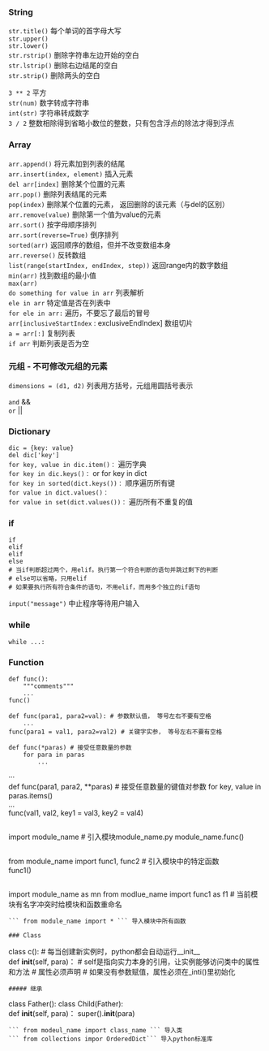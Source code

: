 ### String     
```str.title()``` 每个单词的首字母大写     
```str.upper()```     
```str.lower()```     
```str.rstrip()``` 删除字符串左边开始的空白     
```str.lstrip()``` 删除右边结尾的空白     
```str.strip()``` 删除两头的空白     
     
```3 ** 2``` 平方     
```str(num)``` 数字转成字符串     
```int(str)``` 字符串转成数字     
```3 / 2``` 整数相除得到省略小数位的整数，只有包含浮点的除法才得到浮点     

### Array     
```arr.append()``` 将元素加到列表的结尾     
```arr.insert(index, element)``` 插入元素     
```del arr[index]``` 删除某个位置的元素     
```arr.pop()``` 删除列表结尾的元素     
```pop(index)``` 删除某个位置的元素， 返回删除的该元素（与del的区别）     
```arr.remove(value)``` 删除第一个值为value的元素     
```arr.sort()``` 按字母顺序排列     
```arr.sort(reverse=True)``` 倒序排列     
```sorted(arr)``` 返回顺序的数组，但并不改变数组本身     
```arr.reverse()``` 反转数组     
```list(range(startIndex, endIndex, step))``` 返回range内的数字数组     
```min(arr)``` 找到数组的最小值     
```max(arr)```     
```do something for value in arr``` 列表解析     
```ele in arr``` 特定值是否在列表中     
```for ele in arr:``` 遍历，不要忘了最后的冒号     
```arr[inclusiveStartIndex``` : exclusiveEndIndex] 数组切片     
```a = arr[:]``` 复制列表     
```if arr``` 判断列表是否为空     

### 元组 - 不可修改元组的元素     
```dimensions = (d1, d2)``` 列表用方括号，元组用圆括号表示     

```and``` &&     
```or``` ||     

### Dictionary     
```dic = {key: value}```     
```del dic['key']```     
```for key, value in dic.item()：``` 遍历字典     
```for key in dic.keys()：```  or  for key in dict     
```for key in sorted(dict.keys())：```  顺序遍历所有键     
```for value in dict.values()：```     
```for value in set(dict.values())：``` 遍历所有不重复的值     

### if
```
if
elif 
elif 
else   
# 当if判断超过两个，用elif。执行第一个符合判断的语句并跳过剩下的判断     
# else可以省略，只用elif     
# 如果要执行所有符合条件的语句，不用elif，而用多个独立的if语句     
```

```input("message")``` 中止程序等待用户输入    
### while     
```while ...:```     

### Function     
```
def func():     
	"""comments"""    
	...
func()     
```     
```
def func(para1, para2=val): # 参数默认值， 等号左右不要有空格  
	...     
func(para1 = val1, para2=val2) # 关键字实参， 等号左右不要有空格        
```     
```   
def func(*paras) # 接受任意数量的参数
	for para in paras
		...
```   
···   
def func(para1, para2, **paras)  # 接受任意数量的键值对参数
	for key, value in paras.items()  
		...  
func(val1, val2, key1 = val3, key2 = val4)  
```  
```   
import module_name  # 引入模块module_name.py
module_name.func()  
```  
```    
from module_name import func1, func2 # 引入模块中的特定函数   
func1() 
```
``` 
import module_name as mn
from modlue_name import func1 as f1 # 当前模块有名字冲突时给模块和函数重命名   
```
``` from module_name import * ``` 导入模块中所有函数   

### Class   
```
class c():
	#  每当创建新实例时，python都会自动运行__init__   
	def __init__(self, para)： # self是指向实力本身的引用，让实例能够访问类中的属性和方法
	# 属性必须声明
	# 如果没有参数赋值，属性必须在_inti()里初始化     
```
##### 继承   
```   
class Father():
class Child(Father):  
	def __init__(self, para)： 
		super().__init__(para)
```   
``` from modeul_name import class_name ``` 导入类    
``` from collections impor OrderedDict``` 导入python标准库    




